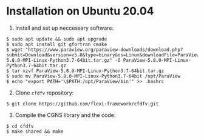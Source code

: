 # Installation on Ubuntu 20.04

1. Install and set up neccessary software:
```
$ sudo apt update && sudo apt upgrade
$ sudo apt install git gfortran cmake 
$ wget "https://www.paraview.org/paraview-downloads/download.php?submit=Download&version=v5.8&type=binary&os=Linux&downloadFile=ParaView-5.8.0-MPI-Linux-Python3.7-64bit.tar.gz" -O ParaView-5.8.0-MPI-Linux-Python3.7-64bit.tar.gz
$ tar xzvf ParaView-5.8.0-MPI-Linux-Python3.7-64bit.tar.gz
$ sudo mv ParaView-5.8.0-MPI-Linux-Python3.7-64bit /opt/ParaView
$ echo "export PATH='\$PATH:/opt/ParaView/bin'" >> .bashrc
```

2. Clone `cfdfv` repository:
```
$ git clone https://github.com/flexi-framework/cfdfv.git
```

3. Compile the CGNS library and the code:
```
$ cd cfdfv
$ make shared && make
```
